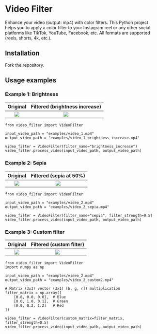 # Video Filter

Enhance your video (output: mp4) with color filters. This Python project helps
you to apply a color filter to your Instagram reel or any other social platforms
like TikTok, YouTube, Facebook, etc. All formats are supported (reels, shorts,
4k, etc.).

## Installation

Fork the repository.

## Usage examples

### Example 1: Brightness

Original      |  Filtered (brightness increase)
:-------------------------:|:-------------------------:
![](examples/video_1.gif) |  ![](examples/video_1_brightness_increase.gif)

```
from video_filter import VideoFilter

input_video_path = "examples/video_1.mp4"
output_video_path = "examples/video_1_brightness_increase.mp4"

video_filter = VideoFilter(filter_name="brightness_increase")
video_filter.process_video(input_video_path, output_video_path)
```

### Example 2: Sepia

Original      |  Filtered (sepia at 50%)
:-------------------------:|:-------------------------:
![](examples/video_2.gif) |  ![](examples/video_2_sepia.gif)

```
from video_filter import VideoFilter

input_video_path = "examples/video_2.mp4"
output_video_path = "examples/video_2_sepia.mp4"

video_filter = VideoFilter(filter_name="sepia", filter_strength=0.5)
video_filter.process_video(input_video_path, output_video_path)
```

### Example 3: Custom filter

Original      |  Filtered (custom filter)
:-------------------------:|:-------------------------:
![](examples/video_2.gif) |  ![](examples/video_2_custom.gif)

```
from video_filter import VideoFilter
import numpy as np

input_video_path = "examples/video_2.mp4"
output_video_path = "examples/video_2_custom2.mp4"

# Matrix (3x3) vector (3x1) [b, g, r]) multiplication
filter_matrix = np.array([
    [0.8, 0.0, 0.0],  # Blue
    [0.0, 1.0, 0.1],  # Green
    [0.0, 0.2, 1.2]   # Red
])

video_filter = VideoFilter(custom_matrix=filter_matrix, filter_strength=0.5)
video_filter.process_video(input_video_path, output_video_path)
```
